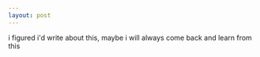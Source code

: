 ```yaml
---
layout: post
---
```


i figured i'd write about this, maybe i will always come back and learn from this
